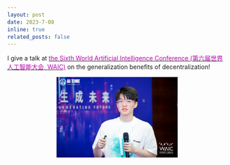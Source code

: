 ```yaml
---
layout: post
date: 2023-7-08
inline: true
related_posts: false
---
```


I give a talk at [<span style="color: #B509AC;">the Sixth World Artificial Intelligence Conference (第六届世界人工智能大会, WAIC)</span>](https://www.worldaic.com.cn/profile) on the generalization benefits of decentralization!

<div style="text-align: center;">
  <img src="./assets/img/News_preview/WAIC.jpg" alt="WAIC" width="55%"/>
</div>
